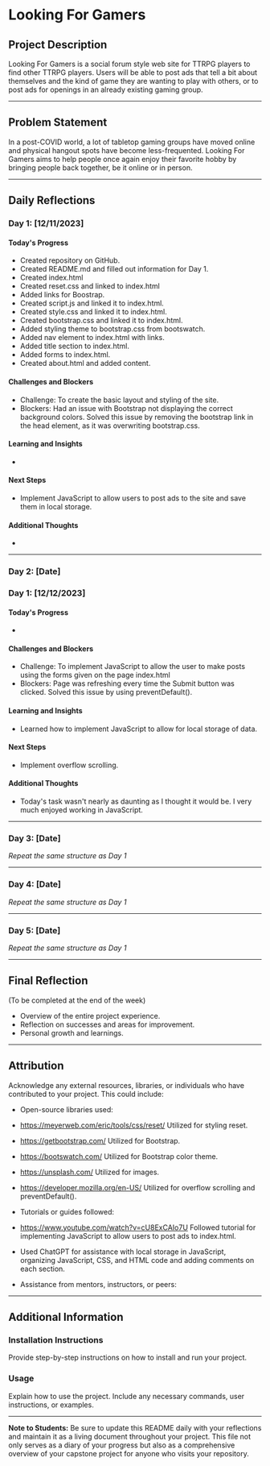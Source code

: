 # Looking For Gamers

## Project Description

Looking For Gamers is a social forum style web site for TTRPG players to find other TTRPG players. Users will be able to post ads that tell a bit about themselves and the kind of game they are wanting to play with others, or to post ads for openings in an already existing gaming group.

---

## Problem Statement

In a post-COVID world, a lot of tabletop gaming groups have moved online and physical hangout spots have become less-frequented. Looking For Gamers aims to help people once again enjoy their favorite hobby by bringing people back together, be it online or in person.

---

## Daily Reflections

### Day 1: [12/11/2023]

#### Today's Progress

- Created repository on GitHub.
- Created README.md and filled out information for Day 1.
- Created index.html
- Created reset.css and linked to index.html
- Added links for Boostrap.
- Created script.js and linked it to index.html.
- Created style.css and linked it to index.html.
- Created bootstrap.css and linked it to index.html.
- Added styling theme to bootstrap.css from bootswatch.
- Added nav element to index.html with links.
- Added title section to index.html.
- Added forms to index.html.
- Created about.html and added content.

#### Challenges and Blockers

- Challenge: To create the basic layout and styling of the site.
- Blockers: Had an issue with Bootstrap not displaying the correct background colors. Solved this issue by removing the bootstrap link in the head element, as it was overwriting bootstrap.css.

#### Learning and Insights

- 

#### Next Steps

- Implement JavaScript to allow users to post ads to the site and save them in local storage.

#### Additional Thoughts

- 

---

### Day 2: [Date]

### Day 1: [12/12/2023]

#### Today's Progress

- 

#### Challenges and Blockers

- Challenge: To implement JavaScript to allow the user to make posts using the forms given on the page index.html
- Blockers: Page was refreshing every time the Submit button was clicked. Solved this issue by using preventDefault().

#### Learning and Insights

- Learned how to implement JavaScript to allow for local storage of data.

#### Next Steps

- Implement overflow scrolling.

#### Additional Thoughts

- Today's task wasn't nearly as daunting as I thought it would be. I very much enjoyed working in JavaScript.

---

### Day 3: [Date]

_Repeat the same structure as Day 1_

---

### Day 4: [Date]

_Repeat the same structure as Day 1_

---

### Day 5: [Date]

_Repeat the same structure as Day 1_

---

## Final Reflection

(To be completed at the end of the week)

- Overview of the entire project experience.
- Reflection on successes and areas for improvement.
- Personal growth and learnings.

---

## Attribution

Acknowledge any external resources, libraries, or individuals who have contributed to your project. This could include:

- Open-source libraries used:
- https://meyerweb.com/eric/tools/css/reset/ Utilized for styling reset.
- https://getbootstrap.com/ Utilized for Bootstrap.
- https://bootswatch.com/ Utilized for Bootstrap color theme.
- https://unsplash.com/ Utilized for images.
- https://developer.mozilla.org/en-US/ Utilized for overflow scrolling and preventDefault().

- Tutorials or guides followed:
- https://www.youtube.com/watch?v=cU8ExCAIo7U  Followed tutorial for implementing JavaScript to allow users to post ads to index.html.
- Used ChatGPT for assistance with local storage in JavaScript, organizing JavaScript, CSS, and HTML code and adding comments on each section.

- Assistance from mentors, instructors, or peers:

---

## Additional Information

### Installation Instructions

Provide step-by-step instructions on how to install and run your project.

### Usage

Explain how to use the project. Include any necessary commands, user instructions, or examples.

---

**Note to Students:** Be sure to update this README daily with your reflections and maintain it as a living document throughout your project. This file not only serves as a diary of your progress but also as a comprehensive overview of your capstone project for anyone who visits your repository.
